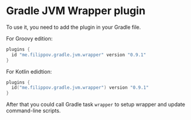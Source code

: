 # Gradle JVM Wrapper plugin
To use it, you need to add the plugin in your Gradle file.

For Groovy edition:
```groovy
plugins {
  id "me.filippov.gradle.jvm.wrapper" version "0.9.1"
}
```
For Kotlin edidtion:
```kotlin
plugins {
  id("me.filippov.gradle.jvm.wrapper") version "0.9.1"
}
```
After that you could call Gradle task `wrapper` to setup wrapper and update command-line scripts.